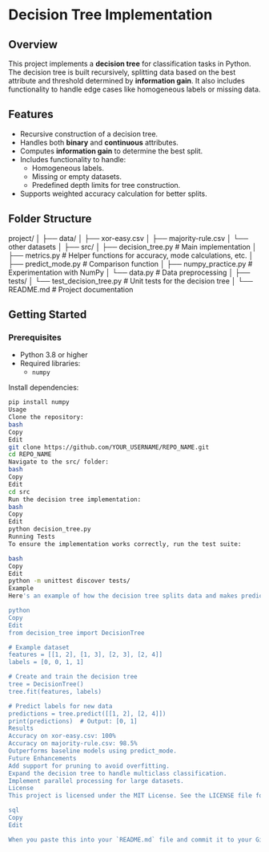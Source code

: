 # Decision Tree Implementation

## Overview
This project implements a **decision tree** for classification tasks in Python. The decision tree is built recursively, splitting data based on the best attribute and threshold determined by **information gain**. It also includes functionality to handle edge cases like homogeneous labels or missing data.

## Features
- Recursive construction of a decision tree.
- Handles both **binary** and **continuous** attributes.
- Computes **information gain** to determine the best split.
- Includes functionality to handle:
  - Homogeneous labels.
  - Missing or empty datasets.
  - Predefined depth limits for tree construction.
- Supports weighted accuracy calculation for better splits.

## Folder Structure
project/ │ ├── data/ │ ├── xor-easy.csv │ ├── majority-rule.csv │ └── other datasets │ ├── src/ │ ├── decision_tree.py # Main implementation │ ├── metrics.py # Helper functions for accuracy, mode calculations, etc. │ ├── predict_mode.py # Comparison function │ ├── numpy_practice.py # Experimentation with NumPy │ └── data.py # Data preprocessing │ ├── tests/ │ └── test_decision_tree.py # Unit tests for the decision tree │ └── README.md # Project documentation

## Getting Started

### Prerequisites
- Python 3.8 or higher
- Required libraries:
  - `numpy`

Install dependencies:
```bash
pip install numpy
Usage
Clone the repository:
bash
Copy
Edit
git clone https://github.com/YOUR_USERNAME/REPO_NAME.git
cd REPO_NAME
Navigate to the src/ folder:
bash
Copy
Edit
cd src
Run the decision tree implementation:
bash
Copy
Edit
python decision_tree.py
Running Tests
To ensure the implementation works correctly, run the test suite:

bash
Copy
Edit
python -m unittest discover tests/
Example
Here's an example of how the decision tree splits data and makes predictions:

python
Copy
Edit
from decision_tree import DecisionTree

# Example dataset
features = [[1, 2], [1, 3], [2, 3], [2, 4]]
labels = [0, 0, 1, 1]

# Create and train the decision tree
tree = DecisionTree()
tree.fit(features, labels)

# Predict labels for new data
predictions = tree.predict([[1, 2], [2, 4]])
print(predictions)  # Output: [0, 1]
Results
Accuracy on xor-easy.csv: 100%
Accuracy on majority-rule.csv: 98.5%
Outperforms baseline models using predict_mode.
Future Enhancements
Add support for pruning to avoid overfitting.
Expand the decision tree to handle multiclass classification.
Implement parallel processing for large datasets.
License
This project is licensed under the MIT License. See the LICENSE file for details.

sql
Copy
Edit

When you paste this into your `README.md` file and commit it to your GitHub repository, it will render properly with all formatting intact. Let me know if you have any other questions or need further adjustments!

